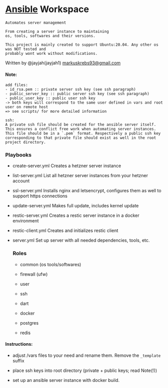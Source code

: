 # [Ansible](https://www.ansible.com/) Workspace
    Automates server management
   
    From creating a server instance to maintaining 
    os, tools, softwares and their versions.

    This project is mainly created to support Ubuntu:20.04. Any other os was NOT tested and
    probably wont work without modifications. 
    

Written by @jayjah(jayjah1) <markuskrebs93@gmail.com>


#### Note:
    add files:
    - id_rsa.pem :: private server ssh key (see ssh paragraph)
    - public_server_key :: public server ssh key (see ssh paragraph)
    - public_user_key :: public user ssh key 
    -> both keys will correspond to the same user defined in vars and root user on remote host
    => see scripts/ for more detailed information

    ssh:
    A private ssh file should be created for the ansible server itself. This ensures a conflict free work when automating server instances. This file should be in a `.pem` format. Respectively a public ssh key corresponding to that private file should exist as well in the root project directory.
    

### Playbooks

- create-server.yml
    Creates a hetzner server instance

- list-server.yml
    List all hetzner server instances from your hetzner account

- ssl-server.yml
    Installs nginx and letsencrypt, configures them as well to support https connections

- update-server.yml
    Makes full update, includes kernel update

- restic-server.yml
    Creates a restic server instance in a docker environment

- restic-client.yml
    Creates and initializes restic client

- server.yml
    Set up server with all needed dependencies, tools, etc.

    ### Roles

    - common (os tools/softwares)

    - firewall (ufw)

    - user

    - ssh

    - dart

    - docker

    - postgres

    - redis


#### Instructions:

- adjust /vars files to your need and rename them. Remove the `_template` suffix
    
- place ssh keys into root directory (private + public keys; read Note(!))
    
- set up an ansible server instance with docker build.


